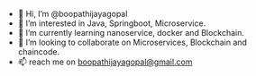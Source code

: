 - 👋 Hi, I’m @boopathijayagopal
- 👀 I’m interested in Java, Springboot, Microservice.
- 🌱 I’m currently learning nanoservice, docker and Blockchain.
- 💞️ I’m looking to collaborate on Microservices, Blockchain and chaincode.
- 📫 reach me on boopathijayagopal@gmail.com

<!---
boopathijayagopal/boopathijayagopal is a ✨ special ✨ repository because its `README.md` (this file) appears on your GitHub profile.
You can click the Preview link to take a look at your changes.
--->
